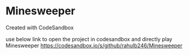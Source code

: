 # Minesweeper

Created with CodeSandbox

use below link to open the project in codesandbox and directly play Minesweeper
https://codesandbox.io/s/github/rahulb246/Minesweeper
